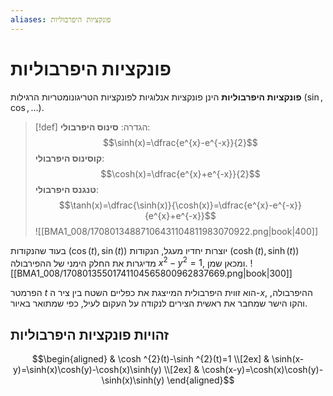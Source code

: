```yaml
---
aliases: פונקציות היפרבוליות
---
```


# פונקציות היפרבוליות
**פונקציות היפרבוליות** הינן פונקציות אנלוגיות לפונקציות הטריגונומטריות הרגילות ($\sin,\,\cos,\dots$).

>[!def] הגדרה: 
 >**סינוס היפרבולי**:
 >$$\sinh(x)=\dfrac{e^{x}-e^{-x}}{2}$$
 >**קוסינוס היפרבולי**:
 >$$\cosh(x)=\dfrac{e^{x}+e^{-x}}{2}$$
 >**טנגנס היפרבולי**:
 >$$\tanh(x)=\dfrac{\sinh(x)}{\cosh(x)}=\dfrac{e^{x}-e^{-x}}{e^{x}+e^{-x}}$$
![[BMA1_008/17080134887106431104811983070922.png|book|400]]

בעוד שהנקודות $(\cos(t),\sin(t))$ יוצרות יחדיו מעגל, הנקודות $(\cosh (t),\sinh(t))$ מדיגרות את החלק הימני של ההפירבולה $x^{2}-y^{2}=1$, ומכאן שמן.
![[BMA1_008/17080135501741104565800962837669.png|book|300]]

הפרמטר $t$ הוא זווית היפרבולית המייצגת את כפליים השטח בין ציר ה-$x$, ההיפרבולה, והקו הישר שמחבר את ראשית הצירים לנקודה על העקום לעיל, כפי שמתואר באיור.

## זהויות פונקציות היפרבוליות
$$\begin{aligned}
 & \cosh ^{2}(t)-\sinh ^{2}(t)=1 \\[2ex]
 & \sinh(x-y)=\sinh(x)\cosh(y)-\cosh(x)\sinh(y) \\[2ex]
 & \cosh(x-y)=\cosh(x)\cosh(y)-\sinh(x)\sinh(y)
\end{aligned}$$
